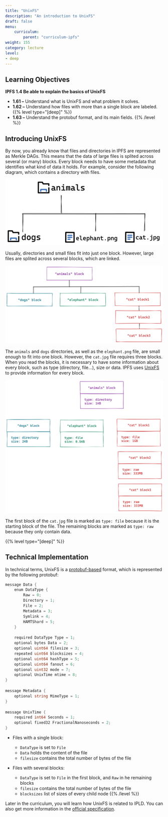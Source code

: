 ```yaml
---
title: "UnixFS"
description: "An introduction to UnixFS"
draft: false
menu:
    curriculum:
        parent: "curriculum-ipfs"
weight: 155
category: lecture
level:
- deep
---
```


## Learning Objectives

**IPFS 1.4 Be able to explain the basics of UnixFS**
* **1.61 –** Understand what is UnixFS and what problem it solves.
* **1.62 –** Understand how files with more than a single block are labeled.
{{% level type="[deep]" %}}
* **1.63 –** Understand the protobuf format, and its main fields.
{{% /level %}}

## Introducing UnixFS
By now, you already know that files and directories in IPFS are represented as Merkle DAGs. This means that the data of large files is splited across several (or many) blocks. Every block needs to have some metadata that identifies what kind of data it holds. For example, consider the following diagram, which contains a directory with files.

![File structure sample](file-structure.png)

Usually, directories and small files fit into just one block. However, large files are splited across several blocks, which are linked.

![Files and directories as blocks](blocks.png)

The `animals` and `dogs` directories, as well as the `elephant.png` file, are small enough to fit into one block. However, the `cat.jpg` file requires three blocks. When you read the blocks, it is necessary to have some information about every block, such as type (directory, file...), size or data. IPFS uses [UnixFS](https://docs.ipfs.tech/concepts/file-systems/#unix-file-system-unixfs) to provide information for every block.

![Detailed view of the blocks](blocks-detailed.png)

The first block of the `cat.jpg` file is marked as `type: file` because it is the starting block of the file. The remaining blocks are marked as `type: raw` because they only contain data.

{{% level type="[deep]" %}}
## Technical Implementation
In technical terms, UnixFS is a [protobuf-based](https://developers.google.com/protocol-buffers) format, which is represented by the following protobuf:

```go
message Data {
    enum DataType {
        Raw = 0;
        Directory = 1;
        File = 2;
        Metadata = 3;
        Symlink = 4;
        HAMTShard = 5;
    }

    required DataType Type = 1;
    optional bytes Data = 2;
    optional uint64 filesize = 3;
    repeated uint64 blocksizes = 4;
    optional uint64 hashType = 5;
    optional uint64 fanout = 6;
    optional uint32 mode = 7;
    optional UnixTime mtime = 8;
}

message Metadata {
    optional string MimeType = 1;
}

message UnixTime {
    required int64 Seconds = 1;
    optional fixed32 FractionalNanoseconds = 2;
}
```

* Files with a single block:
    - `DataType` is set to `File`
    - `Data` holds the content of the file
    - `filesize` contains the total number of bytes of the file

* Files with several blocks:
    - `DataType` is set to `File` in the first block, and `Raw` in he remaining blocks
    - `filesize` contains the total number of bytes of the file
    - `blocksizes` list of sizes of every child node
{{% /level %}}

Later in the curriculum, you will learn how UnixFS is related to IPLD. You can also get more information in the [official specification](https://github.com/ipfs/specs/blob/main/UNIXFS.md).
